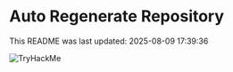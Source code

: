 # Auto Regenerate Repository

This README was last updated: 2025-08-09 17:39:36

 ![TryHackMe](https://tryhackme.com/badge/533634)